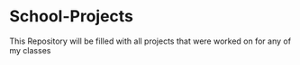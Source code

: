 # School-Projects
This Repository will be filled with all projects that were worked on for any of my classes
